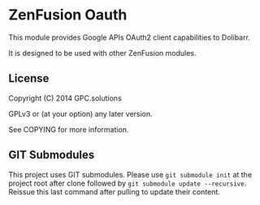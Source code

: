 ZenFusion Oauth
===============

This module provides Google APIs OAuth2 client capabilities to Dolibarr.

It is designed to be used with other ZenFusion modules.

License
-------

Copyright (C) 2014 GPC.solutions

GPLv3 or (at your option) any later version.

See COPYING for more information.

GIT Submodules
--------------

This project uses GIT submodules.
Please use `git submodule init` at the project root after clone followed by `git submodule update --recursive`.
Reissue this last command after pulling to update their content.
